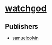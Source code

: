 # [watchgod](https://pypi.org/project/watchgod)



## Publishers
- [samuelcolvin](https://pypi.org/user/samuelcolvin)

